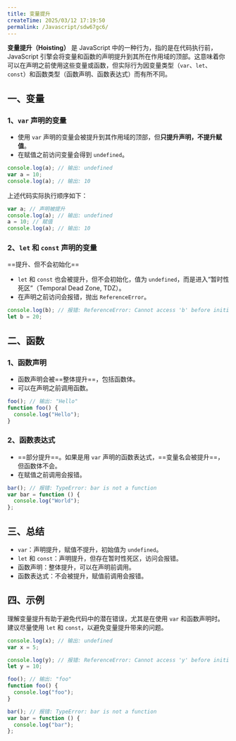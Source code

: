 ```yaml
---
title: 变量提升
createTime: 2025/03/12 17:19:50
permalink: /Javascript/sdw67gc6/
---
```


**变量提升（Hoisting）** 是 JavaScript 中的一种行为，指的是在代码执行前，JavaScript 引擎会将变量和函数的声明提升到其所在作用域的顶部。这意味着你可以在声明之前使用这些变量或函数，但实际行为因变量类型（`var`、`let`、`const`）和函数类型（函数声明、函数表达式）而有所不同。

## **一、变量**

### **1、`var` 声明的变量**

- 使用 `var` 声明的变量会被提升到其作用域的顶部，但**只提升声明，不提升赋值**。
- 在赋值之前访问变量会得到 `undefined`。

```javascript
console.log(a); // 输出: undefined
var a = 10;
console.log(a); // 输出: 10
```

上述代码实际执行顺序如下：

```javascript
var a; // 声明被提升
console.log(a); // 输出: undefined
a = 10; // 赋值
console.log(a); // 输出: 10
```

### **2、`let` 和 `const` 声明的变量**

==提升、但不会初始化==

- `let` 和 `const` 也会被提升，但不会初始化，值为 `undefined`，而是进入“暂时性死区”（Temporal Dead Zone, TDZ）。
- 在声明之前访问会报错，抛出 `ReferenceError`。

```javascript
console.log(b); // 报错: ReferenceError: Cannot access 'b' before initialization
let b = 20;
```

## **二、函数**

### **1、函数声明**

- 函数声明会被==整体提升==，包括函数体。
- 可以在声明之前调用函数。

```javascript
foo(); // 输出: "Hello"
function foo() {
  console.log("Hello");
}
```

### **2、函数表达式**

- ==部分提升==。如果是用 `var` 声明的函数表达式，==变量名会被提升==，但函数体不会。
- 在赋值之前调用会报错。

```javascript
bar(); // 报错: TypeError: bar is not a function
var bar = function () {
  console.log("World");
};
```

## **三、总结**

- `var`：声明提升，赋值不提升，初始值为 `undefined`。
- `let` 和 `const`：声明提升，但存在暂时性死区，访问会报错。
- 函数声明：整体提升，可以在声明前调用。
- 函数表达式：不会被提升，赋值前调用会报错。

## **四、示例**

理解变量提升有助于避免代码中的潜在错误，尤其是在使用 `var` 和函数声明时。建议尽量使用 `let` 和 `const`，以避免变量提升带来的问题。

```javascript :collapsed-lines
console.log(x); // 输出: undefined
var x = 5;

console.log(y); // 报错: ReferenceError: Cannot access 'y' before initialization
let y = 10;

foo(); // 输出: "foo"
function foo() {
  console.log("foo");
}

bar(); // 报错: TypeError: bar is not a function
var bar = function () {
  console.log("bar");
};
```
